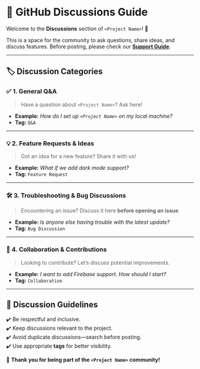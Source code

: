 # 💬 GitHub Discussions Guide

Welcome to the **Discussions** section of `<Project Name>`! 🎉

This is a space for the community to ask questions, share ideas, and discuss features. Before posting, please check our **[Support Guide](https://github.com/<your-username>/<your-repo>/blob/main/.github/SUPPORT.md)**.

---

## 🏷️ Discussion Categories

### ✅ 1. General Q&A

> Have a question about `<Project Name>`? Ask here!

- **Example:** _How do I set up `<Project Name>` on my local machine?_
- **Tag:** `Q&A`

---

### 💡 2. Feature Requests & Ideas

> Got an idea for a new feature? Share it with us!

- **Example:** _What if we add dark mode support?_
- **Tag:** `Feature Request`

---

### 🛠️ 3. Troubleshooting & Bug Discussions

> Encountering an issue? Discuss it here **before opening an issue**.

- **Example:** _Is anyone else having trouble with the latest update?_
- **Tag:** `Bug Discussion`

---

### 🤝 4. Collaboration & Contributions

> Looking to contribute? Let’s discuss potential improvements.

- **Example:** _I want to add Firebase support. How should I start?_
- **Tag:** `Collaboration`

---

## 📢 Discussion Guidelines

✔️ Be respectful and inclusive.  
✔️ Keep discussions relevant to the project.  
✔️ Avoid duplicate discussions—search before posting.  
✔️ Use appropriate **tags** for better visibility.

🚀 **Thank you for being part of the `<Project Name>` community!**
